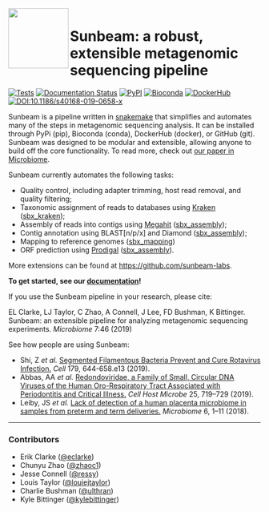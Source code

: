 <img src="https://github.com/sunbeam-labs/sunbeam/blob/main/docs/images/sunbeam_logo.gif" width=120, height=120 align="left" />

# Sunbeam: a robust, extensible metagenomic sequencing pipeline 

[![Tests](https://github.com/sunbeam-labs/sunbeam/actions/workflows/tests.yml/badge.svg)](https://github.com/sunbeam-labs/sunbeam/actions/workflows/tests.yml)
[![Documentation Status](https://readthedocs.org/projects/sunbeam/badge/?version=stable)](https://sunbeam.readthedocs.io/en/stable/?badge=stable)
[![PyPI](https://badge.fury.io/py/sunbeamlib.svg)](https://pypi.org/project/sunbeamlib/)
[![Bioconda](https://anaconda.org/bioconda/sunbeamlib/badges/downloads.svg)](https://anaconda.org/bioconda/sunbeamlib/)
[![DockerHub](https://img.shields.io/docker/pulls/sunbeamlabs/sunbeam)](https://hub.docker.com/repository/docker/sunbeamlabs/sunbeam/)
[![DOI:10.1186/s40168-019-0658-x](https://img.shields.io/badge/Published%20in-Microbiome-1abc9c.svg)](https://doi.org/10.1186/s40168-019-0658-x)

Sunbeam is a pipeline written in [snakemake](http://snakemake.readthedocs.io) that simplifies and automates many of the steps in metagenomic sequencing analysis. It can be installed through PyPi (pip), Bioconda (conda), DockerHub (docker), or GitHub (git). Sunbeam was designed to be modular and extensible, allowing anyone to build off the core functionality. To read more, check out [our paper in Microbiome](https://microbiomejournal.biomedcentral.com/articles/10.1186/s40168-019-0658-x).

Sunbeam currently automates the following tasks:

* Quality control, including adapter trimming, host read removal, and quality filtering;
* Taxonomic assignment of reads to databases using [Kraken](https://github.com/DerrickWood/kraken) ([sbx_kraken](https://github.com/sunbeam-labs/sbx_kraken));
* Assembly of reads into contigs using [Megahit](https://github.com/voutcn/megahit) ([sbx_assembly](https://github.com/sunbeam-labs/sbx_assembly));
* Contig annotation using BLAST[n/p/x] and Diamond ([sbx_assembly](https://github.com/sunbeam-labs/sbx_assembly));
* Mapping to reference genomes ([sbx_mapping](https://github.com/sunbeam-labs/sbx_mapping))
* ORF prediction using [Prodigal](https://github.com/hyattpd/Prodigal) ([sbx_assembly](https://github.com/sunbeam-labs/sbx_assembly)).

More extensions can be found at https://github.com/sunbeam-labs.

**To get started, see our [documentation](http://sunbeam.readthedocs.io)!**

If you use the Sunbeam pipeline in your research, please cite: 

EL Clarke, LJ Taylor, C Zhao, A Connell, J Lee, FD Bushman, K Bittinger. Sunbeam: an extensible pipeline for analyzing metagenomic sequencing experiments. *Microbiome* 7:46 (2019)

See how people are using Sunbeam:

- Shi, Z *et al.* [Segmented Filamentous Bacteria Prevent and Cure Rotavirus Infection.](https://www.sciencedirect.com/science/article/pii/S0092867419310797) *Cell* 179, 644-658.e13 (2019).
- Abbas, AA *et al.* [Redondoviridae, a Family of Small, Circular DNA Viruses of the Human Oro-Respiratory Tract Associated with Periodontitis and Critical Illness.](https://www.sciencedirect.com/science/article/pii/S1931312819301714) *Cell Host Microbe* 25, 719–729 (2019).
- Leiby, JS *et al.* [Lack of detection of a human placenta microbiome in samples from preterm and term deliveries.](https://microbiomejournal.biomedcentral.com/articles/10.1186/s40168-018-0575-4) *Microbiome* 6, 1–11 (2018).

------

### Contributors

- Erik Clarke ([@eclarke](https://github.com/eclarke))
- Chunyu Zhao ([@zhaoc1](https://github.com/zhaoc1))
- Jesse Connell ([@ressy](https://github.com/ressy))
- Louis Taylor ([@louiejtaylor](https://github.com/louiejtaylor))
- Charlie Bushman ([@ulthran](https://github.com/ulthran))
- Kyle Bittinger ([@kylebittinger](https://github.com/kylebittinger))

